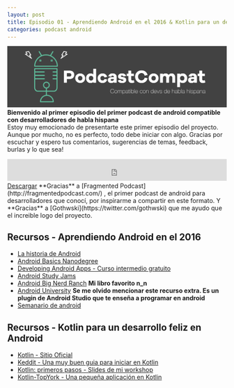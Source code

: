 ```yaml
---
layout: post
title: Episodio 01 - Aprendiendo Android en el 2016 & Kotlin para un desarrollo feliz en Android
categories: podcast android
---
```

<span class="image fit"><img src="/images/podcast.png"/></span>
**Bienvenido al primer episodio del primer podcast de android compatible con desarrolladores de habla hispana**<br>
Estoy muy emocionado de presentarte este primer episodio del proyecto. Aunque por mucho, no es perfecto, todo debe iniciar con algo. Gracias por escuchar y espero tus comentarios, sugerencias de temas, feedback, burlas y lo que sea!
<iframe src="https://archive.org/embed/SilmoodsAndroidDevPodcast2016070501083" width="100%" height="50" frameborder="0" webkitallowfullscreen="true" mozallowfullscreen="true" allowfullscreen></iframe>
<a class="button special fit" href="https://archive.org/download/SilmoodsAndroidDevPodcast2016070501083/Silmood's%20AndroidDev%20Podcast%2020160705%200108%203.mp3" target="_blank">Descargar</a>
**Gracias** a [Fragmented Podcast](http://fragmentedpodcast.com/) , el primer podcast de android para desarrolladores que conocí, por inspirarme a compartir en este formato. Y **Gracias** a [Gothwski](https://twitter.com/gothwski) que me ayudo que el increible logo del proyecto.

## Recursos - Aprendiendo Android en el 2016
* [La historia de Android](https://www.android.com/intl/es-419_mx/history/)
* [Android Basics Nanodegree](https://www.udacity.com/course/android-basics-nanodegree-by-google--nd803)
* [Developing Android Apps - Curso intermedio gratuito](https://www.udacity.com/course/developing-android-apps--ud853)
* [Android Study Jams](http://developerstudyjams.com/?trk=profile_certification_title)
* [Android Big Nerd Ranch](https://www.bignerdranch.com/we-write/android-programming/) **Mi libro favorito n_n**
* [Android University](http://www.universityandroid.com/) **Se me olvido mencionar este recurso extra. Es un plugin de Android Studio que te enseña a programar en android**
* [Semanario de android](http://androidweekly.net/)

## Recursos - Kotlin para un desarrollo feliz en Android
* [Kotlin - Sitio Oficial](https://kotlinlang.org/)
* [Keddit - Una muy buen guia para iniciar en Kotlin](https://medium.com/@juanchosaravia/learn-kotlin-while-developing-an-android-app-part-1-e0f51fc1a8b3#.svv2cnl5q)
* [Kotlin: primeros pasos - Slides de mi workshop](http://slides.com/petterhdz/deck-16)
* [Kotlin-TopYork - Una pequeña aplicación en Kotlin](https://github.com/silmood/Kotlin-TopYork)
